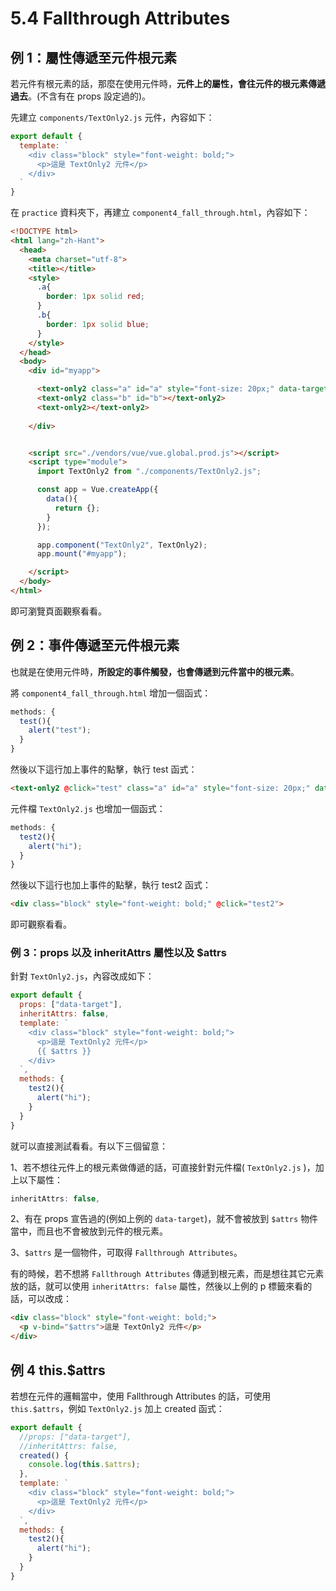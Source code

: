 # 5.4 Fallthrough Attributes

## 例 1：屬性傳遞至元件根元素

若元件有根元素的話，那麼在使用元件時，**元件上的屬性，會往元件的根元素傳遞過去**。(不含有在 props 設定過的)。



先建立 `components/TextOnly2.js` 元件，內容如下：

```javascript
export default {
  template: `
    <div class="block" style="font-weight: bold;">
      <p>這是 TextOnly2 元件</p>
    </div>
  `
}
```

在 `practice` 資料夾下，再建立 `component4_fall_through.html`，內容如下：

```html
<!DOCTYPE html>
<html lang="zh-Hant">
  <head>
    <meta charset="utf-8">
    <title></title>
    <style>
      .a{
        border: 1px solid red;
      }
      .b{
        border: 1px solid blue;
      }
    </style>
  </head>
  <body>
    <div id="myapp">

      <text-only2 class="a" id="a" style="font-size: 20px;" data-target="abc"></text-only2>
      <text-only2 class="b" id="b"></text-only2>
      <text-only2></text-only2>
      
    </div>


    <script src="./vendors/vue/vue.global.prod.js"></script>
    <script type="module">
      import TextOnly2 from "./components/TextOnly2.js";

      const app = Vue.createApp({
        data(){
          return {};
        }
      });

      app.component("TextOnly2", TextOnly2);
      app.mount("#myapp");

    </script>
  </body>
</html>
```

即可瀏覽頁面觀察看看。



## 例 2：事件傳遞至元件根元素

也就是在使用元件時，**所設定的事件觸發，也會傳遞到元件當中的根元素**。



將 `component4_fall_through.html` 增加一個函式：

```javascript
methods: {
  test(){
    alert("test");
  }
}
```

然後以下這行加上事件的點擊，執行 test 函式：

```html
<text-only2 @click="test" class="a" id="a" style="font-size: 20px;" data-target="abc"></text-only2>
```



元件檔 `TextOnly2.js` 也增加一個函式：

```javascript
methods: {
  test2(){
    alert("hi");
  }
}
```

然後以下這行也加上事件的點擊，執行 test2 函式：

```html
<div class="block" style="font-weight: bold;" @click="test2">
```



即可觀察看看。



### 例 3：props 以及 inheritAttrs 屬性以及 $attrs

針對 `TextOnly2.js`，內容改成如下：

```javascript
export default {
  props: ["data-target"],
  inheritAttrs: false,
  template: `
    <div class="block" style="font-weight: bold;">
      <p>這是 TextOnly2 元件</p>
      {{ $attrs }}
    </div>
  `,
  methods: {
    test2(){
      alert("hi");
    }
  }
}

```

就可以直接測試看看。有以下三個留意：



1、若不想往元件上的根元素做傳遞的話，可直接針對元件檔( `TextOnly2.js` )，加上以下屬性：

```javascript
inheritAttrs: false,
```

2、有在 props 宣告過的(例如上例的 `data-target`)，就不會被放到 `$attrs` 物件當中，而且也不會被放到元件的根元素。

3、`$attrs` 是一個物件，可取得 `Fallthrough Attributes`。



有的時候，若不想將 `Fallthrough Attributes` 傳遞到根元素，而是想往其它元素放的話，就可以使用 `inheritAttrs: false` 屬性，然後以上例的 p 標籤來看的話，可以改成：

```html
<div class="block" style="font-weight: bold;">
  <p v-bind="$attrs">這是 TextOnly2 元件</p>
</div>
```



## 例 4 this.$attrs

若想在元件的邏輯當中，使用 Fallthrough Attributes 的話，可使用 `this.$attrs`，例如 `TextOnly2.js` 加上 created 函式：

```javascript
export default {
  //props: ["data-target"],
  //inheritAttrs: false,
  created() {
    console.log(this.$attrs);
  },
  template: `
    <div class="block" style="font-weight: bold;">
      <p>這是 TextOnly2 元件</p>
    </div>
  `,
  methods: {
    test2(){
      alert("hi");
    }
  }
}

```


